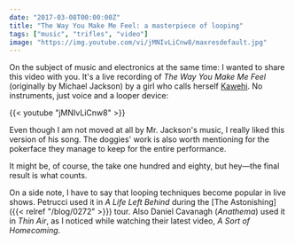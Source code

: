 ```yaml
---
date: "2017-03-08T00:00:00Z"
title: "The Way You Make Me Feel: a masterpiece of looping"
tags: ["music", "trifles", "video"]
image: "https://img.youtube.com/vi/jMNIvLiCnw8/maxresdefault.jpg"
---
```


On the subject of music and electronics at the same time: I wanted to share this video with you. It's a live recording of *The Way You Make Me Feel* (originally by Michael Jackson) by a girl who calls herself [Kawehi](https://www.facebook.com/iamkawehi). No instruments, just voice and a looper device:

<!--more-->

{{< youtube "jMNIvLiCnw8" >}}

Even though I am not moved at all by Mr. Jackson's music, I really liked this version of his song. The doggies' work is also worth mentioning for the pokerface they manage to keep for the entire performance.

It might be, of course, the take one hundred and eighty, but hey—the final result is what counts.

On a side note, I have to say that looping techniques become popular in live shows. Petrucci used it in *A Life Left Behind* during the [The Astonishing]({{< relref "/blog/0272" >}}) tour. Also Daniel Cavanagh (*Anathema*) used it in *Thin Air*, as I noticed while watching their latest video, *A Sort of Homecoming*.
